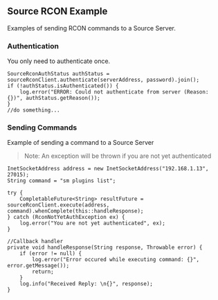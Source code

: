 ## Source RCON Example

Examples of sending RCON commands to a Source Server.

### Authentication

You only need to authenticate once.

~~~
SourceRconAuthStatus authStatus = sourceRconClient.authenticate(serverAddress, password).join();
if (!authStatus.isAuthenticated()) {
    log.error("ERROR: Could not authenticate from server (Reason: {})", authStatus.getReason());
} 
//do something...
~~~

### Sending Commands

Example of sending a command to  a Source Server

> Note: An exception will be thrown if you are not yet authenticated

~~~
InetSocketAddress address = new InetSocketAddress("192.168.1.13", 27015);
String command = "sm plugins list";

try {
    CompletableFuture<String> resultFuture = sourceRconClient.execute(address, command).whenComplete(this::handleResponse);
} catch (RconNotYetAuthException ex) {
    log.error("You are not yet authenticated", ex);
}

//Callback handler
private void handleResponse(String response, Throwable error) {
    if (error != null) {
        log.error("Error occured while executing command: {}", error.getMessage());
        return;
    }
    log.info("Received Reply: \n{}", response);
}
~~~